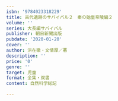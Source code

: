 ```yaml
---
isbn: '9784023318229'
title: 古代遺跡のサバイバル２　秦の始皇帝陵編２
volume: ''
series: 大長編サバイバル
publisher: 朝日新聞出版
pubdate: '2020-01-20'
cover: ''
author: 洪在徹・文情厚／著
description: ''
price: '0'
genre: ''
target: 児童
format: 全集・双書
content: 自然科学総記

---
```

